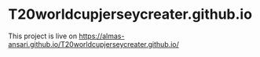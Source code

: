 # T20worldcupjerseycreater.github.io

This project is live on https://almas-ansari.github.io/T20worldcupjerseycreater.github.io/
